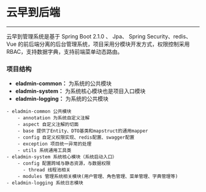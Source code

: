 # 云早到后端
---
云早到管理系统是基于 Spring Boot 2.1.0 、 Jpa、 Spring Security、redis、Vue 的前后端分离的后台管理系统，项目采用分模块开发方式，权限控制采用 RBAC，支持数据字典，支持前端菜单动态路由。
### 项目结构
+ **eladmin-common：** 为系统的公共模块
+ **eladmin-system：**  为系统核心模块也是项目入口模块
+ **eladmin-logging：** 为系统的公共模块
~~~
- eladmin-common 公共模块
    - annotation 为系统自定义注解
    - aspect 自定义注解的切面
    - base 提供了Entity、DTO基类和mapstruct的通用mapper
    - config 自定义权限实现、redis配置、swagger配置
    - exception 项目统一异常的处理
    - utils 系统通用工具类
- eladmin-system 系统核心模块（系统启动入口）
    - config 配置跨域与静态资源，与数据权限
	  - thread 线程池相关
    - modules 管理系统相关模块(用户管理、角色管理、菜单管理、字典管理等)
- eladmin-logging 系统日志模块  
~~~
